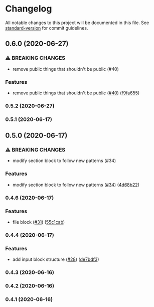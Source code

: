 # Changelog

All notable changes to this project will be documented in this file. See [standard-version](https://github.com/conventional-changelog/standard-version) for commit guidelines.

## 0.6.0 (2020-06-27)


### ⚠ BREAKING CHANGES

* remove public things that shouldn't be public (#40)

### Features

* remove public things that shouldn't be public ([#40](https://github.com/cakekindel/slack-blocks-rs/issues/40)) ([f9fa655](https://github.com/cakekindel/slack-blocks-rs/commit/f9fa65593a1de45e8eb58803e3da102adb011348))

### 0.5.2 (2020-06-27)

### 0.5.1 (2020-06-17)

## 0.5.0 (2020-06-17)


### ⚠ BREAKING CHANGES

* modify section block to follow new patterns (#34)

### Features

* modify section block to follow new patterns ([#34](https://github.com/cakekindel/slack-blocks-rs/issues/34)) ([4d68b22](https://github.com/cakekindel/slack-blocks-rs/commit/4d68b22d7e91463ff01f6790c33644559f1a1ebd))

### 0.4.6 (2020-06-17)


### Features

* file block ([#31](https://github.com/cakekindel/slack-blocks-rs/issues/31)) ([55c1cab](https://github.com/cakekindel/slack-blocks-rs/commit/55c1cabf04a06de93ee82923a32e0ebf4f72e595))

### 0.4.4 (2020-06-17)


### Features

* add input block structure ([#28](https://github.com/cakekindel/slack-blocks-rs/issues/28)) ([de7bdf3](https://github.com/cakekindel/slack-blocks-rs/commit/de7bdf3b5a9e4a279c1919f32f167545463ed5ef))

### 0.4.3 (2020-06-16)

### 0.4.2 (2020-06-16)

### 0.4.1 (2020-06-16)
